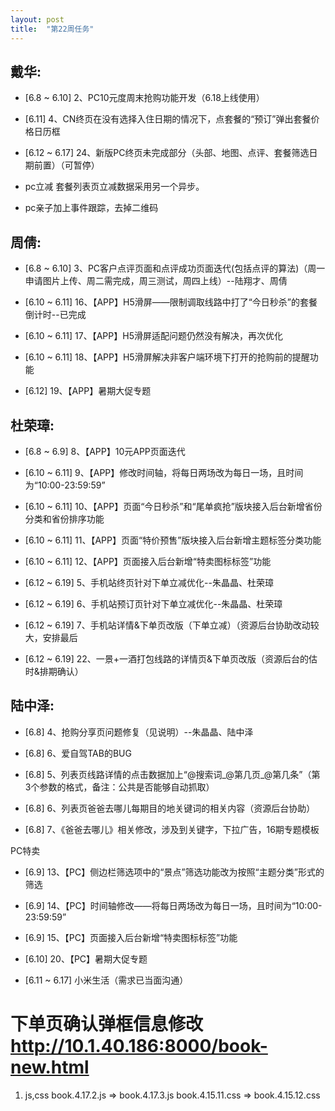 ```yaml
---
layout: post
title:  "第22周任务"
---
```


戴华:
----

  - [6.8 ~ 6.10] 2、PC10元度周末抢购功能开发（6.18上线使用）
  - [6.11] 4、CN终页在没有选择入住日期的情况下，点套餐的“预订”弹出套餐价格日历框
  - [6.12 ~ 6.17] 24、新版PC终页未完成部分（头部、地图、点评、套餐筛选日期前置）（可暂停）

  - pc立减 套餐列表页立减数据采用另一个异步。
  - pc亲子加上事件跟踪，去掉二维码

周倩:
-----

  - [6.8 ~ 6.10] 3、PC客户点评页面和点评成功页面迭代(包括点评的算法)（周一申请图片上传、周二需完成，周三测试，周四上线）--陆翔才、周倩

  - [6.10 ~ 6.11] 16、【APP】H5滑屏——限制调取线路中打了“今日秒杀”的套餐倒计时--已完成
  - [6.10 ~ 6.11] 17、【APP】H5滑屏适配问题仍然没有解决，再次优化
  - [6.10 ~ 6.11] 18、【APP】H5滑屏解决非客户端环境下打开的抢购前的提醒功能

  - [6.12] 19、【APP】暑期大促专题


杜荣璋:
-------

  - [6.8 ~ 6.9] 8、【APP】10元APP页面迭代
  - [6.10 ~ 6.11] 9、【APP】修改时间轴，将每日两场改为每日一场，且时间为“10:00-23:59:59”
  - [6.10 ~ 6.11] 10、【APP】页面“今日秒杀”和“尾单疯抢”版块接入后台新增省份分类和省份排序功能
  - [6.10 ~ 6.11] 11、【APP】页面“特价预售”版块接入后台新增主题标签分类功能
  - [6.10 ~ 6.11] 12、【APP】页面接入后台新增“特卖图标标签”功能

  - [6.12 ~ 6.19] 5、手机站终页针对下单立减优化--朱晶晶、杜荣璋
  - [6.12 ~ 6.19] 6、手机站预订页针对下单立减优化--朱晶晶、杜荣璋
  - [6.12 ~ 6.19] 7、手机站详情&下单页改版（下单立减）（资源后台协助改动较大，安排最后
  - [6.12 ~ 6.19] 22、一景+一酒打包线路的详情页&下单页改版（资源后台的估时&排期确认）


陆中泽:
-------

  - [6.8] 4、抢购分享页问题修复（见说明）--朱晶晶、陆中泽
  - [6.8] 6、爱自驾TAB的BUG

  - [6.8] 5、列表页线路详情的点击数据加上“@搜索词_@第几页_@第几条”（第3个参数的格式，备注：公共是否能够自动抓取）
  - [6.8] 6、列表页爸爸去哪儿每期目的地关键词的相关内容（资源后台协助）
  - [6.8] 7、《爸爸去哪儿》相关修改，涉及到关键字，下拉广告，16期专题模板

  PC特卖
  - [6.9] 13、【PC】侧边栏筛选项中的“景点”筛选功能改为按照“主题分类”形式的筛选
  - [6.9] 14、【PC】时间轴修改——将每日两场改为每日一场，且时间为“10:00-23:59:59”
  - [6.9] 15、【PC】页面接入后台新增“特卖图标标签”功能

  - [6.10] 20、【PC】暑期大促专题

  - [6.11 ~ 6.17] 小米生活（需求已当面沟通）



# 下单页确认弹框信息修改 http://10.1.40.186:8000/book-new.html

1. js,css
  book.4.17.2.js => book.4.17.3.js
  book.4.15.11.css => book.4.15.12.css
